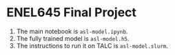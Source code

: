 # ENEL645 Final Project

1. The main notebook is `asl-model.ipynb`.
1. The fully trained model is `asl-model.h5`.
1. The instructions to run it on TALC is `asl-model.slurm`.
